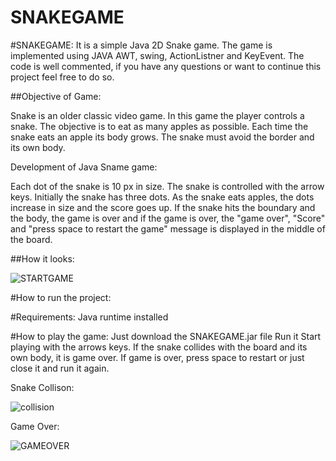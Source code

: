 # SNAKEGAME
#SNAKEGAME:
It is a simple Java 2D Snake game. The game is implemented using  JAVA AWT, swing, ActionListner and KeyEvent.
The code is well commented, if you have any questions or want to continue this project feel free to do so.


##Objective of Game:

Snake is an older classic video game. In this game the player controls a snake. The objective is to eat as many apples as possible. Each time the snake eats an apple its body grows. The snake must avoid the border and its own body.

Development of Java Sname game:

Each dot of the snake is 10 px in size. The snake is controlled with the arrow keys. Initially the snake has three dots. As the snake eats apples, the dots increase in size and the score goes up. If the snake hits the boundary and the body, the game is over and if the game is over, the "game over", "Score" and "press space to restart the game" message is displayed in the middle of the board.


##How it looks:

![STARTGAME](https://github.com/jassycoder/SNAKEGAME/assets/139113439/d1c4e910-e26f-4fd9-95c4-d8fef3fd5778)

#How to run the project:

#Requirements:
Java runtime installed

#How to play the game:
Just download the SNAKEGAME.jar file
Run it
Start playing with the arrows keys.
If the snake collides with the board and its own body, it is game over.
If game is over, press space to restart or just close it and run it again.



Snake Collison:

![collision](https://github.com/jassycoder/SNAKEGAME/assets/139113439/1986ecdd-9d73-40e4-99c4-e269a487c6e1)



Game Over:

![GAMEOVER](https://github.com/jassycoder/SNAKEGAME/assets/139113439/b47d118f-3dd2-4137-95d1-44ad66507f45)



